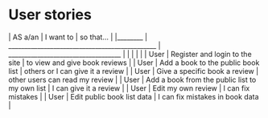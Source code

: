 # User stories

| AS a/an | I want to                                      | so that...                          |
|________ | ______________________________________________ | ___________________________________ |
|         |                                                |                                     |
| User    | Register and login to the site                 |  to view and give book reviews      |
| User    | Add a book to the public book list             |  others or I can give it a review   |
| User    | Give a specific book a review                  |  other users can read my review     |
| User    | Add a book from the public list to my own list |  I can give it a review             |
| User    | Edit my own review                             |  I can fix mistakes                 |
| User    | Edit public book list data                     |  I can fix mistakes in book data    |

